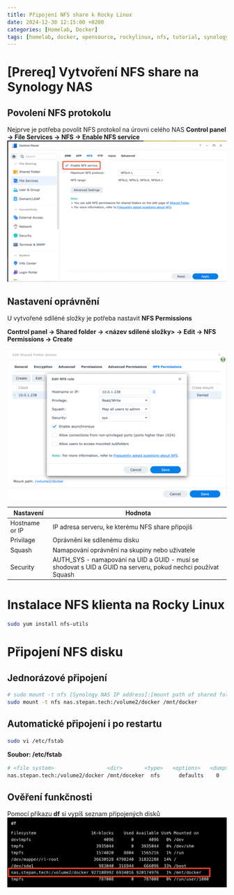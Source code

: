 ```yaml
---
title: Připojení NFS share k Rocky Linux
date: 2024-12-30 12:15:00 +0200
categories: [Homelab, Docker]
tags: [homelab, docker, opensource, rockylinux, nfs, tutorial, synology, nas]     # TAG names should always be lowercase
---
```


# [Prereq] Vytvoření NFS share na Synology NAS
## Povolení NFS protokolu
Nejprve je potřeba povolit NFS protokol na úrovni celého NAS **Control panel -> File Services -> NFS -> Enable NFS service**
![Povolení NFS služby](../assets/img/2024-12-30-pripojeni-nfs-share-k-rocky-linux-1.png)

## Nastavení oprávnění
U vytvořené sdíléné složky je potřeba nastavit **NFS Permissions**

**Control panel -> Shared folder -> <název sdílené složky> -> Edit -> NFS Permissions -> Create**

![Nastavení NFS oprávnění](../assets/img/2024-12-30-pripojeni-nfs-share-k-rocky-linux-2.png)

| Nastavení      | Hodnota                                                                                                      |
| -------------- | ------------------------------------------------------------------------------------------------------------ |
| Hostname or IP | IP adresa serveru, ke kterému NFS share připojíš                                                             |
| Privilage      | Oprávnění ke sdílenému disku                                                                                 |
| Squash         | Namapování oprávnění na skupiny nebo uživatele                                                               |
| Security       | AUTH_SYS - namapování na UID a GUID - musí se shodovat s UID a GUID na serveru, pokud nechci používat Squash |

# Instalace NFS klienta na Rocky Linux
```bash
sudo yum install nfs-utils
```

# Připojení NFS disku
## Jednorázové připojení
```bash
# sudo mount -t nfs [Synology NAS IP address]:[mount path of shared folder] /[mount point on NFS client]
sudo mount -t nfs nas.stepan.tech:/volume2/docker /mnt/docker
```

## Automatické připojení i po restartu
```bash
sudo vi /etc/fstab
```

**Soubor: /etc/fstab**
```bash
# <file system>                 <dir>       <type>   <options>   <dump>	<pass>
nas.stepan.tech:/volume2/docker /mnt/doceker  nfs      defaults    0       0
```

## Ověření funkčnosti
Pomocí příkazu **df** si vypíš seznam připojených disků
![Výspis disků](../assets/img/2024-12-30-pripojeni-nfs-share-k-rocky-linux-3.png)
